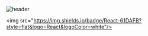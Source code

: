 ![header](https://capsule-render.vercel.app/api?type=waving&color=6495EDFF&height=300&section=header&text=I'm%20Haeyoung&fontSize=90)

<img src="https://img.shields.io/badge/React-61DAFB?style=flat&logo=React&logoColor=white"/>
